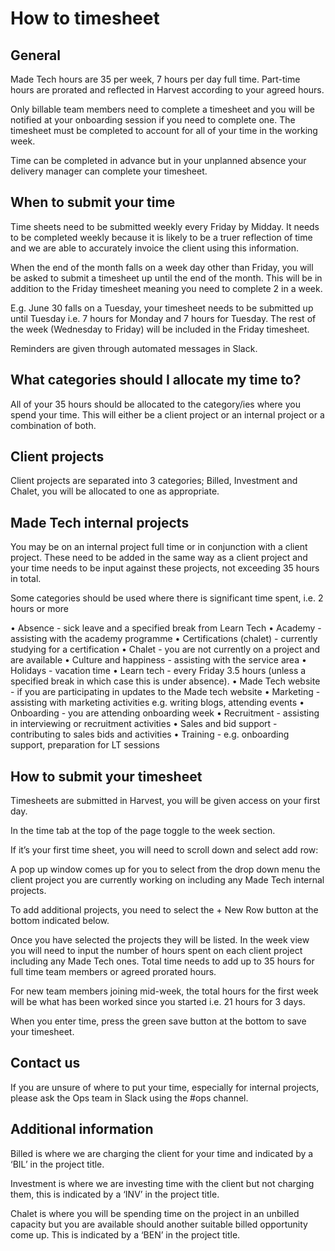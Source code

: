 # How to timesheet

## General

Made Tech hours are 35 per week, 7 hours per day full time. Part-time hours are prorated and reflected in Harvest according to your agreed hours. 

Only billable team members need to complete a timesheet and you will be notified at your onboarding session if you need to complete one. The timesheet must be completed to account for all of your time in the working week. 

Time can be completed in advance but in your unplanned absence your delivery manager can complete your timesheet. 

## When to submit your time

Time sheets need to be submitted weekly every Friday by Midday. It needs to be completed weekly because it is likely to be a truer reflection of time and we are able to accurately invoice the client using this information.
 
When the end of the month falls on a week day other than Friday, you will be asked to submit a timesheet up until the end of the month. This will be in addition to the Friday timesheet meaning you need to complete 2 in a week. 

E.g. June 30 falls on a Tuesday, your timesheet needs to be submitted up until Tuesday i.e. 7 hours for Monday and 7 hours for Tuesday. The rest of the week (Wednesday to Friday)  will be included in the Friday timesheet. 

Reminders are given through automated messages in Slack. 

## What categories should I allocate my time to?

All of your 35 hours should be allocated to the category/ies where you spend your time. This will either be a client project or an internal project or a combination of both.

## Client projects

Client projects are separated into 3 categories; Billed, Investment and Chalet, you will be allocated to one as appropriate. 

## Made Tech internal projects


You may be on an internal project full time or in conjunction with a client project. These need to be added in the same way as a client project and your time needs to be input against these projects, not exceeding 35 hours in total. 

Some categories should be used where there is significant time spent, i.e. 2 hours or more

• Absence - sick leave and a specified break from Learn Tech
• Academy - assisting with the academy programme
• Certifications (chalet) - currently studying for a certification
• Chalet - you are not currently on a project and are available
• Culture and happiness - assisting with the service area
• Holidays - vacation time
• Learn tech - every Friday 3.5 hours (unless a specified break in which case this is under absence). 
• Made Tech website - if you are participating in updates to the Made tech website
• Marketing - assisting with marketing activities e.g. writing blogs, attending events
• Onboarding - you are attending onboarding week
• Recruitment - assisting in interviewing or recruitment activities
• Sales and bid support - contributing to sales bids and activities
• Training - e.g. onboarding support, preparation for LT sessions


## How to submit your timesheet

Timesheets are submitted in Harvest, you will be given access on your first day. 

In the time tab at the top of the page toggle to the week section. 

If it’s your first time sheet, you will need to scroll down and select add row:


A pop up window comes up for you to select from the drop down menu the client project you are currently working on including any Made Tech internal projects.

To add additional projects, you need to select the + New Row button at the bottom indicated below. 



Once you have selected the projects they will be listed. In the week view you will need to input the number of hours spent on each client project including any Made Tech ones. Total time needs to add up to 35 hours for full time team members or agreed prorated hours.

For new team members joining mid-week, the total hours for the first week will be what has been worked since you started i.e. 21 hours for 3 days. 

When you enter time, press the green save button at the bottom to save your timesheet. 


## Contact us

If you are unsure of where to put your time, especially for internal projects, please ask the Ops team in Slack using the #ops channel.



## Additional information

Billed is where we are charging the client for your time and indicated by a ‘BIL’ in the project title. 

Investment is where we are investing time with the client but not charging them, this is indicated by a ‘INV’ in the project title. 

Chalet is where you will be spending time on the project in an unbilled capacity but you are available should another suitable billed opportunity come up. This is indicated by a ‘BEN’ in the project title. 
